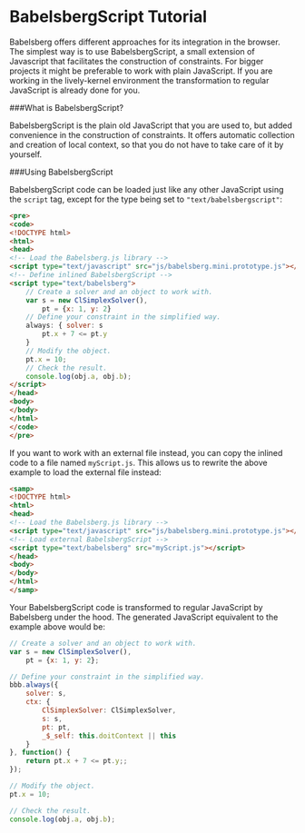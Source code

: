 BabelsbergScript Tutorial
=========

Babelsberg offers different approaches for its integration in the browser. The simplest way is to use BabelsbergScript, a small extension of Javascript that facilitates the construction of constraints. For bigger projects it might be preferable to work with plain JavaScript. If you are working in the lively-kernel environment the transformation to regular JavaScript is already done for you.

###What is BabelsbergScript?

BabelsbergScript is the plain old JavaScript that you are used to, but added convenience in the construction of constraints. It offers automatic collection and creation of local context, so that you do not have to take care of it by yourself.

###Using BabelsbergScript

BabelsbergScript code can be loaded just like any other JavaScript using the `script` tag, except for the type being set to `"text/babelsbergscript"`:

```html
<pre>
<code>
<!DOCTYPE html>
<html>
<head>
<!-- Load the Babelsberg.js library -->
<script type="text/javascript" src="js/babelsberg.mini.prototype.js"></script>
<!-- Define inlined BabelsbergScript -->
<script type="text/babelsberg">
	// Create a solver and an object to work with.
	var s = new ClSimplexSolver(),
    	pt = {x: 1, y: 2}
	// Define your constraint in the simplified way.
	always: { solver: s
		pt.x + 7 <= pt.y
	}
	// Modify the object.
	pt.x = 10;
	// Check the result.
	console.log(obj.a, obj.b);
</script>
</head>
<body>
</body>
</html>
</code>
</pre>
```

If you want to work with an external file instead, you can copy the inlined code to a file named `myScript.js`. This allows us to rewrite the above example to load the external file instead:

```html
<samp>
<!DOCTYPE html>
<html>
<head>
<!-- Load the Babelsberg.js library -->
<script type="text/javascript" src="js/babelsberg.mini.prototype.js"></script>
<!-- Load external BabelsbergScript -->
<script type="text/babelsberg" src="myScript.js"></script>
</head>
<body>
</body>
</html>
</samp>
```

Your BabelsbergScript code is transformed to regular JavaScript by Babelsberg under the hood. The generated JavaScript equivalent to the example above would be:

```javascript
// Create a solver and an object to work with.
var s = new ClSimplexSolver(),
    pt = {x: 1, y: 2};

// Define your constraint in the simplified way.
bbb.always({
    solver: s,
    ctx: {
        ClSimplexSolver: ClSimplexSolver,
        s: s,
        pt: pt,
        _$_self: this.doitContext || this
    }
}, function() {
    return pt.x + 7 <= pt.y;;
});

// Modify the object.
pt.x = 10;

// Check the result.
console.log(obj.a, obj.b);
```
